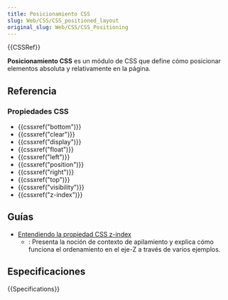 ```yaml
---
title: Posicionamiento CSS
slug: Web/CSS/CSS_positioned_layout
original_slug: Web/CSS/CSS_Positioning
---
```


{{CSSRef}}

**Posicionamiento CSS** es un módulo de CSS que define cómo posicionar elementos absoluta y relativamente en la página.

## Referencia

### Propiedades CSS

- {{cssxref("bottom")}}
- {{cssxref("clear")}}
- {{cssxref("display")}}
- {{cssxref("float")}}
- {{cssxref("left")}}
- {{cssxref("position")}}
- {{cssxref("right")}}
- {{cssxref("top")}}
- {{cssxref("visibility")}}
- {{cssxref("z-index")}}

## Guías

- [Entendiendo la propiedad CSS z-index](/es/docs/Web/CSS/CSS_Positioning/Understanding_z_index)
  - : Presenta la noción de contexto de apilamiento y explica cómo funciona el ordenamiento en el eje-Z a través de varios ejemplos.

## Especificaciones

{{Specifications}}

